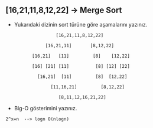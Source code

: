 ## [16,21,11,8,12,22] -> Merge Sort
- Yukarıdaki dizinin sort türüne göre aşamalarını yazınız.
 ```
                    [16,21,11,8,12,22]
                    
                [16,21,11]       [8,12,22]
                
           [16,21]   [11]         [8]    [12,22]
           
           [16] [21] [11]          [8] [12] [22]
           
             [16,21]  [11]         [8]  [12,22]
             
                  [11,16,21]         [8,12,22]
                  
                     [8,11,12,16,21,22]
 ``` 
- Big-O gösterimini yazınız.
 ```
2^x=n  --> logn O(nlogn)
 ```
